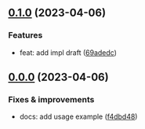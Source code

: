 ## [0.1.0](https://github.com/semrel-extra/npmrc/compare/v0.0.0...v0.1.0) (2023-04-06)

### Features
* feat: add impl draft ([69adedc](https://github.com/semrel-extra/npmrc/commit/69adedcd98c67a7e98f3682bd6d0d5fb966cc8ae))

## [0.0.0](https://github.com/semrel-extra/npmrc/compare/undefined...v0.0.0) (2023-04-06)

### Fixes & improvements
* docs: add usage example ([f4dbd48](https://github.com/semrel-extra/npmrc/commit/f4dbd48c8b34f34f032df817e389631e9a771fa0))
